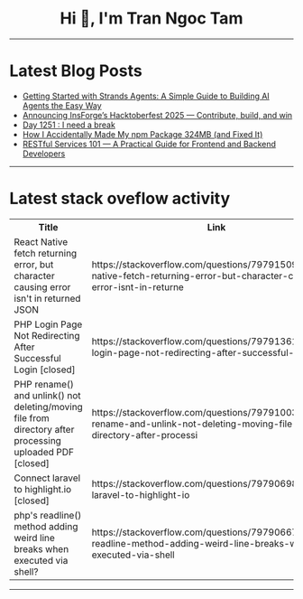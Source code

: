 <h1 align="center">Hi 👋, I'm Tran Ngoc Tam</h1>

---

# Latest Blog Posts 
<!-- BLOG-POST-LIST:START -->
- [Getting Started with Strands Agents: A Simple Guide to Building AI Agents the Easy Way](https://dev.to/abhinav_2510/getting-started-with-strands-agents-a-simple-guide-to-building-ai-agents-the-easy-way-976)
- [Announcing InsForge’s Hacktoberfest 2025 — Contribute, build, and win](https://dev.to/hang_huang/announcing-insforges-hacktoberfest-2025-contribute-build-and-win-1cl2)
- [Day 1251 : I need a break](https://dev.to/dwane/day-1251-i-need-a-break-k71)
- [How I Accidentally Made My npm Package 324MB &lpar;and Fixed It&rpar;](https://dev.to/karthikng14/how-i-accidentally-made-my-npm-package-324mb-and-fixed-it-1p14)
- [RESTful Services 101 — A Practical Guide for Frontend and Backend Developers](https://dev.to/cathylai/restful-services-101-a-practical-guide-for-frontend-and-backend-developers-2kj7)
<!-- BLOG-POST-LIST:END -->

---

# Latest stack oveflow activity
<table>
  <tr><th>Title</th><th>Link</th></tr>
  <!-- STACKOVERFLOW:START --><tr><td>React Native fetch returning error, but character causing error isn&#39;t in returned JSON</td><td>https://stackoverflow.com/questions/79791509/react-native-fetch-returning-error-but-character-causing-error-isnt-in-returne</td></tr><tr><td>PHP Login Page Not Redirecting After Successful Login [closed]</td><td>https://stackoverflow.com/questions/79791361/php-login-page-not-redirecting-after-successful-login</td></tr><tr><td>PHP rename&lpar;&rpar; and unlink&lpar;&rpar; not deleting/moving file from directory after processing uploaded PDF [closed]</td><td>https://stackoverflow.com/questions/79791003/php-rename-and-unlink-not-deleting-moving-file-from-directory-after-processi</td></tr><tr><td>Connect laravel to highlight.io [closed]</td><td>https://stackoverflow.com/questions/79790698/connect-laravel-to-highlight-io</td></tr><tr><td>php&#39;s readline&lpar;&rpar; method adding weird line breaks when executed via shell?</td><td>https://stackoverflow.com/questions/79790667/phps-readline-method-adding-weird-line-breaks-when-executed-via-shell</td></tr><!-- STACKOVERFLOW:END -->
</table>

---


